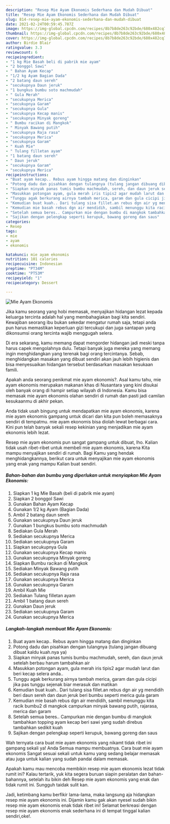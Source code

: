 ```yaml
---
description: "Resep Mie Ayam Ekonomis Sederhana dan Mudah Dibuat"
title: "Resep Mie Ayam Ekonomis Sederhana dan Mudah Dibuat"
slug: 814-resep-mie-ayam-ekonomis-sederhana-dan-mudah-dibuat
date: 2021-02-24T00:59:45.787Z
image: https://img-global.cpcdn.com/recipes/8b7b8de263c92bde/680x482cq70/mie-ayam-ekonomis-foto-resep-utama.jpg
thumbnail: https://img-global.cpcdn.com/recipes/8b7b8de263c92bde/680x482cq70/mie-ayam-ekonomis-foto-resep-utama.jpg
cover: https://img-global.cpcdn.com/recipes/8b7b8de263c92bde/680x482cq70/mie-ayam-ekonomis-foto-resep-utama.jpg
author: Birdie Blair
ratingvalue: 3.3
reviewcount: 6
recipeingredient:
- "1 kg Mie Basah beli di pabrik mie ayam"
- "2 bonggol Sawi"
- " Bahan Ayam Kecap"
- "1/2 kg Ayam Bagian Dada"
- "2 batang daun sereh"
- "secukupnya Daun jeruk"
- "1 bungkus bumbu soto machmudah"
- " Gula Merah"
- "secukupnya Merica"
- "secukupnya Garam"
- "secukupnya Gula"
- "secukupnya Kecap manis"
- "secukupnya Minyak goreng"
- " Bumbu racikan di Mangkok"
- " Minyak Bawang putih"
- "secukupnya Raja rasa"
- "secukupnya Merica"
- "secukupnya Garam"
- " Kuah Mie"
- " Tulang filletan ayam"
- "1 batang daun sereh"
- " Daun jeruk"
- "secukupnya Garam"
- "secukupnya Merica"
recipeinstructions:
- "Buat ayam kecap.. Rebus ayam hingga matang dan dinginkan"
- "Potong dadu dan pisahkan dengan tulangnya (tulang jangan dibuang dibuat kaldu kuah.nya ya)"
- "Siapkan minyak panas tumis bumbu machmudah, sereh, dan daun jeruk setelah berbau harum tambahkan air"
- "Masukkan potongan ayam, gula merah iris tipis2 agar mudah larut dan beri kecap selera anda.."
- "Tunggu agak berkurang airnya tambah merica, garam dan gula cicipi jika pas tunggu sejenak biar merasuk dan matikan"
- "Kemudian buat kuah.. Dari tulang sisa fillet.an rebus dgn air yg mendidih beri daun sereh dan daun jeruk beri bumbu seperti merica gula garam"
- "Kemudian mie basah rebus dgn air mendidih, sambil menunggu kita racik bumbu2 di mangkok campurkan minyak bawang putih, rajarasa, merica dan garam"
- "Setelah semua beres.. Campurkan mie dengan bumbu di mangkok tambahkan topping ayam kecap beri sawi yang sudah direbus tambahkan sedikit kuah"
- "Sajikan dengan pelengkap seperti kerupuk, bawang goreng dan saus"
categories:
- Resep
tags:
- mie
- ayam
- ekonomis

katakunci: mie ayam ekonomis 
nutrition: 101 calories
recipecuisine: Indonesian
preptime: "PT34M"
cooktime: "PT53M"
recipeyield: "1"
recipecategory: Dessert

---
```



![Mie Ayam Ekonomis](https://img-global.cpcdn.com/recipes/8b7b8de263c92bde/680x482cq70/mie-ayam-ekonomis-foto-resep-utama.jpg)

Jika kamu seorang yang hobi memasak, menyajikan hidangan lezat kepada keluarga tercinta adalah hal yang membahagiakan bagi kita sendiri. Kewajiban seorang ibu bukan sekedar mengatur rumah saja, tetapi anda pun harus memastikan keperluan gizi tercukupi dan juga santapan yang dikonsumsi orang tercinta wajib menggugah selera.

Di era  sekarang, kamu memang dapat mengorder hidangan jadi meski tanpa harus capek mengolahnya dulu. Tetapi banyak juga mereka yang memang ingin menghidangkan yang terenak bagi orang tercintanya. Sebab, menghidangkan masakan yang dibuat sendiri akan jauh lebih higienis dan bisa menyesuaikan hidangan tersebut berdasarkan masakan kesukaan famili. 



Apakah anda seorang penikmat mie ayam ekonomis?. Asal kamu tahu, mie ayam ekonomis merupakan makanan khas di Nusantara yang kini disukai oleh banyak orang di hampir setiap wilayah di Indonesia. Kamu bisa memasak mie ayam ekonomis olahan sendiri di rumah dan pasti jadi camilan kesukaanmu di akhir pekan.

Anda tidak usah bingung untuk mendapatkan mie ayam ekonomis, karena mie ayam ekonomis gampang untuk dicari dan kita pun boleh memasaknya sendiri di tempatmu. mie ayam ekonomis bisa diolah lewat berbagai cara. Kini pun telah banyak sekali resep kekinian yang menjadikan mie ayam ekonomis lebih lezat.

Resep mie ayam ekonomis pun sangat gampang untuk dibuat, lho. Kalian tidak usah ribet-ribet untuk membeli mie ayam ekonomis, karena Kita mampu menyajikan sendiri di rumah. Bagi Kamu yang hendak menghidangkannya, berikut cara untuk menyajikan mie ayam ekonomis yang enak yang mampu Kalian buat sendiri.

<!--inarticleads1-->

##### Bahan-bahan dan bumbu yang diperlukan untuk menyiapkan Mie Ayam Ekonomis:

1. Siapkan 1 kg Mie Basah (beli di pabrik mie ayam)
1. Siapkan 2 bonggol Sawi
1. Gunakan  Bahan Ayam Kecap
1. Gunakan 1/2 kg Ayam (Bagian Dada)
1. Ambil 2 batang daun sereh
1. Gunakan secukupnya Daun jeruk
1. Gunakan 1 bungkus bumbu soto machmudah
1. Sediakan  Gula Merah
1. Sediakan secukupnya Merica
1. Sediakan secukupnya Garam
1. Siapkan secukupnya Gula
1. Gunakan secukupnya Kecap manis
1. Gunakan secukupnya Minyak goreng
1. Siapkan  Bumbu racikan di Mangkok
1. Sediakan  Minyak Bawang putih
1. Sediakan secukupnya Raja rasa
1. Gunakan secukupnya Merica
1. Gunakan secukupnya Garam
1. Ambil  Kuah Mie
1. Sediakan  Tulang filletan ayam
1. Ambil 1 batang daun sereh
1. Gunakan  Daun jeruk
1. Sediakan secukupnya Garam
1. Gunakan secukupnya Merica




<!--inarticleads2-->

##### Langkah-langkah membuat Mie Ayam Ekonomis:

1. Buat ayam kecap.. Rebus ayam hingga matang dan dinginkan
1. Potong dadu dan pisahkan dengan tulangnya (tulang jangan dibuang dibuat kaldu kuah.nya ya)
1. Siapkan minyak panas tumis bumbu machmudah, sereh, dan daun jeruk setelah berbau harum tambahkan air
1. Masukkan potongan ayam, gula merah iris tipis2 agar mudah larut dan beri kecap selera anda..
1. Tunggu agak berkurang airnya tambah merica, garam dan gula cicipi jika pas tunggu sejenak biar merasuk dan matikan
1. Kemudian buat kuah.. Dari tulang sisa fillet.an rebus dgn air yg mendidih beri daun sereh dan daun jeruk beri bumbu seperti merica gula garam
1. Kemudian mie basah rebus dgn air mendidih, sambil menunggu kita racik bumbu2 di mangkok campurkan minyak bawang putih, rajarasa, merica dan garam
1. Setelah semua beres.. Campurkan mie dengan bumbu di mangkok tambahkan topping ayam kecap beri sawi yang sudah direbus tambahkan sedikit kuah
1. Sajikan dengan pelengkap seperti kerupuk, bawang goreng dan saus




Wah ternyata cara buat mie ayam ekonomis yang nikamt tidak ribet ini gampang sekali ya! Anda Semua mampu membuatnya. Cara buat mie ayam ekonomis Sangat sesuai sekali untuk kamu yang sedang belajar memasak atau juga untuk kalian yang sudah pandai dalam memasak.

Apakah kamu mau mencoba membikin resep mie ayam ekonomis lezat tidak rumit ini? Kalau tertarik, yuk kita segera buruan siapin peralatan dan bahan-bahannya, setelah itu bikin deh Resep mie ayam ekonomis yang enak dan tidak rumit ini. Sungguh taidak sulit kan. 

Jadi, ketimbang kamu berfikir lama-lama, maka langsung aja hidangkan resep mie ayam ekonomis ini. Dijamin kamu gak akan nyesel sudah bikin resep mie ayam ekonomis enak tidak ribet ini! Selamat berkreasi dengan resep mie ayam ekonomis enak sederhana ini di tempat tinggal kalian sendiri,oke!.

